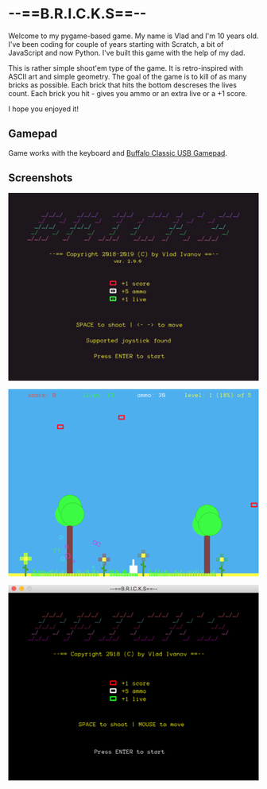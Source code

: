 # --==B.R.I.C.K.S==--
Welcome to my pygame-based game. My name is Vlad and I'm 10 years old. I've been coding for couple of years 
starting with Scratch, a bit of JavaScript and now Python. I've built this game with the help of my dad.

This is rather simple shoot'em type of the game. It is retro-inspired with ASCII art and simple geometry. The
goal of the game is to kill of as many bricks as possible. Each brick that hits the bottom descreses the lives count.
Each brick you hit - gives you ammo or an extra live or a +1 score. 

I hope you enjoyed it!

## Gamepad 
Game works with the keyboard and [Buffalo Classic USB Gamepad](https://www.amazon.com/Buffalo-iBuffalo-Classic-USB-Gamepad/dp/B002B9XB0E).

## Screenshots

![Screenshot](/src/images/pic1.png?raw=true&s=160)

![Screenshot](/src/images/pic2.png?raw=true&s=160)

![Screenshot](/src/images/pic3.png?raw=true&s=160)